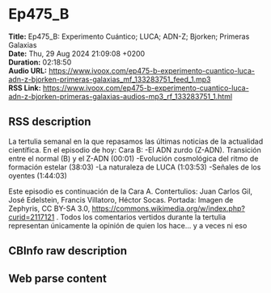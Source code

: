 # Ep475_B  
**Title:** Ep475_B: Experimento Cuántico; LUCA; ADN-Z; Bjorken; Primeras Galaxias  
**Date:** Thu, 29 Aug 2024 21:09:08 +0200  
**Duration:** 02:18:50  
**Audio URL:** https://www.ivoox.com/ep475-b-experimento-cuantico-luca-adn-z-bjorken-primeras-galaxias_mf_133283751_feed_1.mp3  
**RSS Link:** https://www.ivoox.com/ep475-b-experimento-cuantico-luca-adn-z-bjorken-primeras-galaxias-audios-mp3_rf_133283751_1.html  

## RSS description
La tertulia semanal en la que repasamos las últimas noticias de la actualidad científica. En el episodio de hoy:
Cara B:
-El ADN zurdo (Z-ADN). Transición entre el normal (B) y el Z-ADN (00:01)
-Evolución cosmológica del ritmo de formación estelar (38:03)
-La naturaleza de LUCA (1:03:53)
-Señales de los oyentes (1:44:03)

Este episodio es continuación de la Cara A.
Contertulios: Juan Carlos Gil, José Edelstein, Francis Villatoro, Héctor Socas. Portada: Imagen de Zephyris, CC BY-SA 3.0, https://commons.wikimedia.org/w/index.php?curid=2117121 . Todos los comentarios vertidos durante la tertulia representan únicamente la opinión de quien los hace... y a veces ni eso

## CBInfo raw description


## Web parse content

